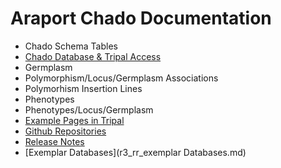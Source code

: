 # Araport Chado Documentation

*	Chado Schema Tables
* 	[Chado Database & Tripal Access](a_application.md)
*  Germplasm
*  Polymorphism/Locus/Germplasm Associations
* 	Polymorhism Insertion Lines
*  Phenotypes
*  Phenotypes/Locus/Germplasm
*  [Example Pages in Tripal](g_example_pages.md)
*  [Github Repositories](r1_github_repositories.md)
*  [Release Notes](r_release_notes.md)
*  [Exemplar Databases](r3_rr_exemplar Databases.md)